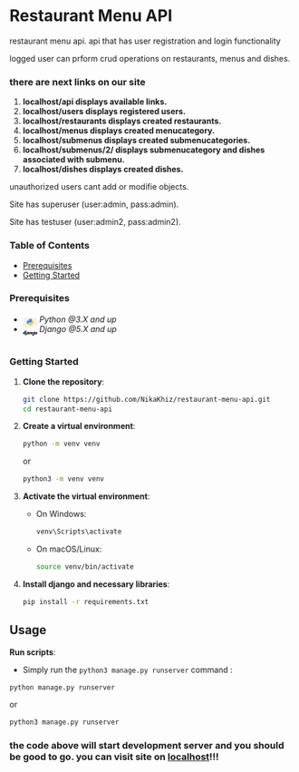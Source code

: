 # Restaurant Menu API

<p>restaurant menu api. api that has user registration and login functionality</p>
<p>logged user can prform crud operations on restaurants, menus and dishes.</p>

### there are next links on our site

1. **localhost/api displays available links.**
2. **localhost/users displays registered users.**
3. **localhost/restaurants displays created restaurants.**
4. **localhost/menus displays created menucategory.**
5. **localhost/submenus displays created submenucategories.**
6. **localhost/submenus/2/ displays submenucategory and dishes associated with submenu.**
7. **localhost/dishes displays created dishes.**

<p>unauthorized users cant add or modifie objects.</p>
<p>Site has superuser (user:admin, pass:admin).</p>
<p>Site has testuser (user:admin2, pass:admin2).</p>

### Table of Contents

- [Prerequisites](#prerequisites)
- [Getting Started](#getting-started)

### Prerequisites

- <img src="readme/assets/python.png" width="25" style="position: relative; top: 8px" /> _Python @3.X and up_
- <img src="readme/assets/django.png" width="25" style="position: relative; top: 8px" /> _Django @5.X and up_

#

### Getting Started

1. **Clone the repository**:

   ```bash
   git clone https://github.com/NikaKhiz/restaurant-menu-api.git
   cd restaurant-menu-api
   ```

2. **Create a virtual environment**:

   ```bash
   python -m venv venv
   ```

   or

   ```bash
   python3 -m venv venv
   ```

3. **Activate the virtual environment**:

   - On Windows:
     ```bash
     venv\Scripts\activate
     ```
   - On macOS/Linux:
     ```bash
     source venv/bin/activate
     ```

4. **Install django and necessary libraries**:
   ```bash
   pip install -r requirements.txt
   ```

## Usage

**Run scripts**:

- Simply run the `python3 manage.py runserver` command :

```bash
python manage.py runserver
```

or

```bash
python3 manage.py runserver
```

### the code above will start development server and you should be good to go. you can visit site on [localhost](http://127.0.0.1:8000/)!!!
